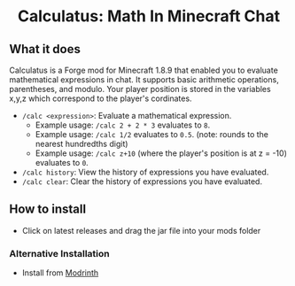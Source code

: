 <h1 align="center">
  Calculatus: Math In Minecraft Chat
</h1>

## What it does
Calculatus is a Forge mod for Minecraft 1.8.9 that enabled you to evaluate mathematical expressions in chat. It supports basic arithmetic operations, parentheses, and modulo. Your player position is stored in the variables x,y,z which correspond to the player's cordinates.
* `/calc <expression>`: Evaluate a mathematical expression.
  * Example usage: `/calc 2 + 2 * 3` evaluates to `8`.
  * Example usage: `/calc 1/2` evaluates to `0.5`. (note: rounds to the nearest hundredths digit)
  * Example usage: `/calc z+10` (where the player's position is at z = -10) evaluates to `0`.
* `/calc history`: View the history of expressions you have evaluated.
* `/calc clear`: Clear the history of expressions you have evaluated.

## How to install
* Click on latest releases and drag the jar file into your mods folder

### Alternative Installation
* Install from [Modrinth](https://modrinth.com/mod/calculatus)